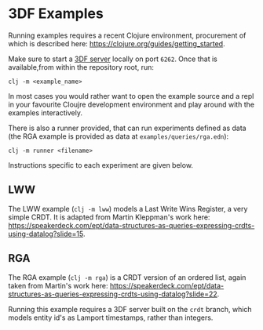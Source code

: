 # 3DF Examples

Running examples requires a recent Clojure environment, procurement of
which is described here:
https://clojure.org/guides/getting_started. 

Make sure to start a [3DF
server](https://github.com/comnik/declarative-dataflow) locally on
port `6262`. Once that is available,from within the repository root,
run:

``` shell
clj -m <example_name>
```

In most cases you would rather want to open the example source and a
repl in your favourite Cloujre development environment and play around
with the examples interactively.

There is also a runner provided, that can run experiments defined as
data (the RGA example is provided as data at
`examples/queries/rga.edn`):

``` shell
clj -m runner <filename>
```

Instructions specific to each experiment are given below.

## LWW

The LWW example (`clj -m lww`) models a Last Write Wins Register, a
very simple CRDT. It is adapted from Martin Kleppman's work here:
https://speakerdeck.com/ept/data-structures-as-queries-expressing-crdts-using-datalog?slide=15.

## RGA

The RGA example (`clj -m rga`) is a CRDT version of an ordered list,
again taken from Martin's work here:
https://speakerdeck.com/ept/data-structures-as-queries-expressing-crdts-using-datalog?slide=22.

Running this example requires a 3DF server built on the `crdt` branch,
which models entity id's as Lamport timestamps, rather than integers.
